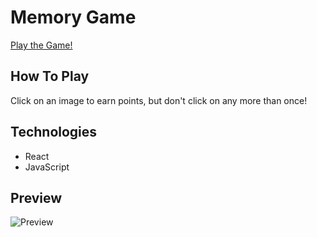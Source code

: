 # Memory Game

[Play the Game!](https://nadinejuraschek.github.io/MemoryGame/)

## How To Play

Click on an image to earn points, but don't click on any more than once!

## Technologies

- React
- JavaScript

## Preview

![Preview](./preview.gif)
